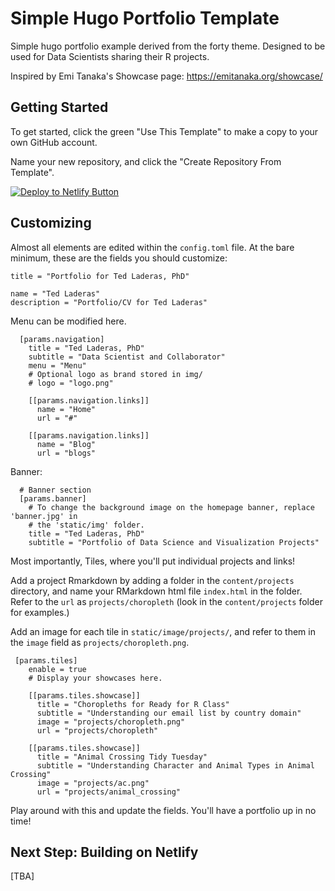 # Simple Hugo Portfolio Template

Simple hugo portfolio example derived from the forty theme. Designed to be used for Data Scientists sharing their R projects.

Inspired by Emi Tanaka's Showcase page: https://emitanaka.org/showcase/

## Getting Started

To get started, click the green "Use This Template" to make a copy to your own GitHub account. 

Name your new repository, and click the "Create Repository From Template".

[![Deploy to Netlify Button](https://www.netlify.com/img/deploy/button.svg)](https://app.netlify.com/start/deploy?repository=https://github.com/laderast/portfolio-example/)

## Customizing

Almost all elements are edited within the `config.toml` file. At the bare minimum, these are the fields you should customize:

```
title = "Portfolio for Ted Laderas, PhD"
```

```
name = "Ted Laderas"
description = "Portfolio/CV for Ted Laderas"
```

Menu can be modified here.

```
  [params.navigation]
    title = "Ted Laderas, PhD"
    subtitle = "Data Scientist and Collaborator"
    menu = "Menu"
    # Optional logo as brand stored in img/
    # logo = "logo.png"

    [[params.navigation.links]]
      name = "Home"
      url = "#"

    [[params.navigation.links]]
      name = "Blog"
      url = "blogs"

```

Banner: 

```
  # Banner section
  [params.banner]
    # To change the background image on the homepage banner, replace 'banner.jpg' in
    # the 'static/img' folder.
    title = "Ted Laderas, PhD"
    subtitle = "Portfolio of Data Science and Visualization Projects"

```

Most importantly, Tiles, where you'll put individual projects and links! 

Add a project Rmarkdown by adding a folder in the `content/projects` directory, and name your 
RMarkdown html file `index.html` in the folder. Refer to the `url` as `projects/choropleth` (look in the `content/projects` folder for examples.)

Add an image for each tile in `static/image/projects/`, and refer to them in the `image` field as `projects/choropleth.png`.

```
 [params.tiles]
    enable = true
    # Display your showcases here.
    
    [[params.tiles.showcase]]
      title = "Choropleths for Ready for R Class"
      subtitle = "Understanding our email list by country domain"
      image = "projects/choropleth.png"
      url = "projects/choropleth"

    [[params.tiles.showcase]]
      title = "Animal Crossing Tidy Tuesday"
      subtitle = "Understanding Character and Animal Types in Animal Crossing"
      image = "projects/ac.png"
      url = "projects/animal_crossing"
```

Play around with this and update the fields. You'll have a portfolio up in no time!

## Next Step: Building on Netlify

[TBA]
